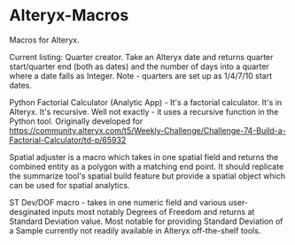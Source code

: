 # Alteryx-Macros
Macros for Alteryx.

Current listing:
Quarter creator. Take an Alteryx date and returns quarter start/quarter end (both as dates) and the number of days into a quarter where a date falls as Integer. Note - quarters are set up as 1/4/7/10 start dates.

Python Factorial Calculator (Analytic App) - It's a factorial calculator. It's in Alteryx. It's recursive. Well not exactly - it uses a recursive function in the Python tool. Originally developed for https://community.alteryx.com/t5/Weekly-Challenge/Challenge-74-Build-a-Factorial-Calculator/td-p/65932

Spatial adjuster is a macro which takes in one spatial field and returns the combined entity as a polygon with a matching end point. It should replicate the summarize tool's spatial build feature but provide a spatial object which can be used for spatial analytics. 

ST Dev/DOF macro - takes in one numeric field and various user-desginated inputs most notably Degrees of Freedom and returns at Standard Deviation value. Most notable for providing Standard Deviation of a Sample currently not readily available in Alteryx off-the-shelf tools.
